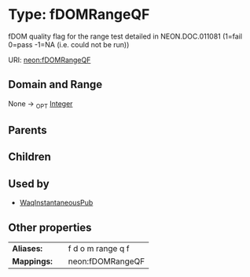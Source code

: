 
# Type: fDOMRangeQF


fDOM quality flag for the range test detailed in NEON.DOC.011081 (1=fail 0=pass -1=NA (i.e. could not be run))

URI: [neon:fDOMRangeQF](https://data.neonscience.org/fDOMRangeQF)


## Domain and Range

None ->  <sub>OPT</sub> [Integer](types/Integer.md)

## Parents


## Children


## Used by

 * [WaqInstantaneousPub](WaqInstantaneousPub.md)

## Other properties

|  |  |  |
| --- | --- | --- |
| **Aliases:** | | f d o m range q f |
| **Mappings:** | | neon:fDOMRangeQF |

